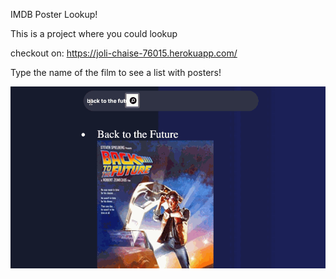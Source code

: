 IMDB Poster Lookup!

This is a project where you could lookup 

checkout on: https://joli-chaise-76015.herokuapp.com/

Type the name of the film to see a list with posters!

![Image](site.gif)
